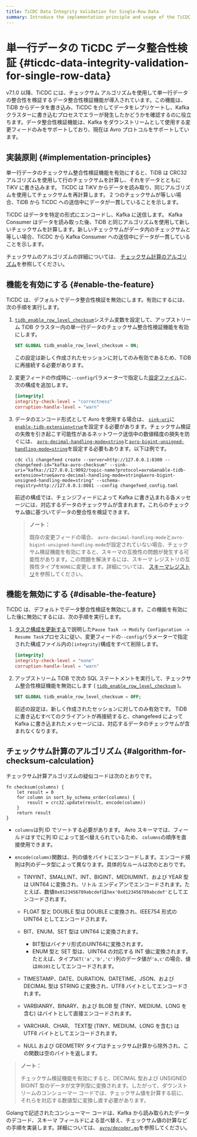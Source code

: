 ```yaml
---
title: TiCDC Data Integrity Validation for Single-Row Data
summary: Introduce the implementation principle and usage of the TiCDC data integrity validation feature.
---
```


# 単一行データの TiCDC データ整合性検証 {#ticdc-data-integrity-validation-for-single-row-data}

v7.1.0 以降、TiCDC には、チェックサム アルゴリズムを使用して単一行データの整合性を検証するデータ整合性検証機能が導入されています。この機能は、TiDB からデータを書き込み、TiCDC を介してデータをレプリケートし、Kafka クラスターに書き込むプロセスでエラーが発生したかどうかを確認するのに役立ちます。データ整合性検証機能は、Kafka をダウンストリームとして使用する変更フィードのみをサポートしており、現在は Avro プロトコルをサポートしています。

## 実装原則 {#implementation-principles}

単一行データのチェックサム整合性検証機能を有効にすると、TiDB は CRC32 アルゴリズムを使用して行のチェックサムを計算し、それをデータとともに TiKV に書き込みます。 TiCDC は TiKV からデータを読み取り、同じアルゴリズムを使用してチェックサムを再計算します。 2 つのチェックサムが等しい場合、TiDB から TiCDC への送信中にデータが一貫していることを示します。

TiCDC はデータを特定の形式にエンコードし、Kafka に送信します。 Kafka Consumer はデータを読み取った後、TiDB と同じアルゴリズムを使用して新しいチェックサムを計算します。新しいチェックサムがデータ内のチェックサムと等しい場合、TiCDC から Kafka Consumer への送信中にデータが一貫していることを示します。

チェックサムのアルゴリズムの詳細については、 [<a href="#algorithm-for-checksum-calculation">チェックサム計算のアルゴリズム</a>](#algorithm-for-checksum-calculation)を参照してください。

## 機能を有効にする {#enable-the-feature}

TiCDC は、デフォルトでデータ整合性検証を無効にします。有効にするには、次の手順を実行します。

1.  [<a href="/system-variables.md#tidb_enable_row_level_checksum-new-in-v710">`tidb_enable_row_level_checksum`</a>](/system-variables.md#tidb_enable_row_level_checksum-new-in-v710)システム変数を設定して、アップストリーム TiDB クラスター内の単一行データのチェックサム整合性検証機能を有効にします。

    ```sql
    SET GLOBAL tidb_enable_row_level_checksum = ON;
    ```

    この設定は新しく作成されたセッションに対してのみ有効であるため、TiDB に再接続する必要があります。

2.  変更フィードの作成時に`--config`パラメーターで指定した[<a href="/ticdc/ticdc-changefeed-config.md#changefeed-configuration-parameters">設定ファイル</a>](/ticdc/ticdc-changefeed-config.md#changefeed-configuration-parameters)に、次の構成を追加します。

    ```toml
    [integrity]
    integrity-check-level = "correctness"
    corruption-handle-level = "warn"
    ```

3.  データのエンコード形式として Avro を使用する場合は、 [<a href="/ticdc/ticdc-sink-to-kafka.md#configure-sink-uri-for-kafka">`sink-uri`</a>](/ticdc/ticdc-sink-to-kafka.md#configure-sink-uri-for-kafka)に[<a href="/ticdc/ticdc-sink-to-kafka.md#configure-sink-uri-for-kafka">`enable-tidb-extension=true`</a>](/ticdc/ticdc-sink-to-kafka.md#configure-sink-uri-for-kafka)を設定する必要があります。チェックサム検証の失敗を引き起こす可能性があるネットワーク送信中の数値精度の損失を防ぐには、 [<a href="/ticdc/ticdc-sink-to-kafka.md#configure-sink-uri-for-kafka">`avro-decimal-handling-mode=string`</a>](/ticdc/ticdc-sink-to-kafka.md#configure-sink-uri-for-kafka)と[<a href="/ticdc/ticdc-sink-to-kafka.md#configure-sink-uri-for-kafka">`avro-bigint-unsigned-handling-mode=string`</a>](/ticdc/ticdc-sink-to-kafka.md#configure-sink-uri-for-kafka)を設定する必要もあります。以下は例です。

    ```shell
    cdc cli changefeed create --server=http://127.0.0.1:8300 --changefeed-id="kafka-avro-checksum" --sink-uri="kafka://127.0.0.1:9092/topic-name?protocol=avro&enable-tidb-extension=true&avro-decimal-handling-mode=string&avro-bigint-unsigned-handling-mode=string" --schema-registry=http://127.0.0.1:8081 --config changefeed_config.toml
    ```

    前述の構成では、チェンジフィードによって Kafka に書き込まれる各メッセージには、対応するデータのチェックサムが含まれます。これらのチェックサム値に基づいてデータの整合性を検証できます。

    > **ノート：**
    >
    > 既存の変更フィードの場合、 `avro-decimal-handling-mode`と`avro-bigint-unsigned-handling-mode`が設定されていない場合、チェックサム検証機能を有効にすると、スキーマの互換性の問題が発生する可能性があります。この問題を解決するには、スキーマ レジストリの互換性タイプを`NONE`に変更します。詳細については、 [<a href="https://docs.confluent.io/platform/current/schema-registry/fundamentals/avro.html#no-compatibility-checking">スキーマレジストリ</a>](https://docs.confluent.io/platform/current/schema-registry/fundamentals/avro.html#no-compatibility-checking)を参照してください。

## 機能を無効にする {#disable-the-feature}

TiCDC は、デフォルトでデータ整合性検証を無効にします。この機能を有効にした後に無効にするには、次の手順を実行します。

1.  [<a href="/ticdc/ticdc-manage-changefeed.md#update-task-configuration">タスク構成を更新する</a>](/ticdc/ticdc-manage-changefeed.md#update-task-configuration)で説明した`Pause Task -> Modify Configuration -> Resume Task`プロセスに従い、変更フィードの`--config`パラメーターで指定された構成ファイル内の`[integrity]`構成をすべて削除します。

    ```toml
    [integrity]
    integrity-check-level = "none"
    corruption-handle-level = "warn"
    ```

2.  アップストリーム TiDB で次の SQL ステートメントを実行して、チェックサム整合性検証機能を無効にします ( [<a href="/system-variables.md#tidb_enable_row_level_checksum-new-in-v710">`tidb_enable_row_level_checksum`</a>](/system-variables.md#tidb_enable_row_level_checksum-new-in-v710) )。

    ```sql
    SET GLOBAL tidb_enable_row_level_checksum = OFF;
    ```

    前述の設定は、新しく作成されたセッションに対してのみ有効です。 TiDB に書き込むすべてのクライアントが再接続すると、changefeed によって Kafka に書き込まれたメッセージには、対応するデータのチェックサムが含まれなくなります。

## チェックサム計算のアルゴリズム {#algorithm-for-checksum-calculation}

チェックサム計算アルゴリズムの疑似コードは次のとおりです。

```
fn checksum(columns) {
    let result = 0
    for column in sort_by_schema_order(columns) {
        result = crc32.update(result, encode(column))
    }
    return result
}
```

-   `columns`は列 ID でソートする必要があります。 Avro スキーマでは、フィールドはすでに列 ID によって並べ替えられているため、 `columns`の順序を直接使用できます。

-   `encode(column)`関数は、列の値をバイトにエンコードします。エンコード規則は列のデータ型によって異なります。具体的なルールは次のとおりです。

    -   TINYINT、SMALLINT、INT、BIGINT、MEDIUMINT、および YEAR 型は UINT64 に変換され、リトル エンディアンでエンコードされます。たとえば、数値`0x0123456789abcdef`は`hex'0x0123456789abcdef'`としてエンコードされます。

    -   FLOAT 型と DOUBLE 型は DOUBLE に変換され、IEEE754 形式の UINT64 としてエンコードされます。

    -   BIT、ENUM、SET 型は UINT64 に変換されます。

        -   BIT型はバイナリ形式のUINT64に変換されます。
        -   ENUM 型と SET 型は、UINT64 の対応する INT 値に変換されます。たとえば、タイプ`SET('a','b','c')`列のデータ値が`'a,c'`の場合、値は`0b101`としてエンコードされます。

    -   TIMESTAMP、DATE、DURATION、DATETIME、JSON、および DECIMAL 型は STRING に変換され、UTF8 バイトとしてエンコードされます。

    -   VARBIANRY、BINARY、および BLOB 型 (TINY、MEDIUM、LONG を含む) はバイトとして直接エンコードされます。

    -   VARCHAR、CHAR、 TEXT型 (TINY、MEDIUM、LONG を含む) は UTF8 バイトとしてエンコードされます。

    -   NULL および GEOMETRY タイプはチェックサム計算から除外され、この関数は空のバイトを返します。

> **ノート：**
>
> チェックサム検証機能を有効にすると、DECIMAL 型および UNSIGNED BIGINT 型のデータが文字列型に変換されます。したがって、ダウンストリームのコンシューマー コードでは、チェックサム値を計算する前に、それらを対応する数値型に変換し直す必要があります。

Golangで記述されたコンシューマー コードは、Kafka から読み取られたデータのデコード、スキーマ フィールドによる並べ替え、チェックサム値の計算などの手順を実装します。詳細については、 [<a href="https://github.com/pingcap/tiflow/blob/master/pkg/sink/codec/avro/decoder.go">`avro/decoder.go`</a>](https://github.com/pingcap/tiflow/blob/master/pkg/sink/codec/avro/decoder.go)を参照してください。
